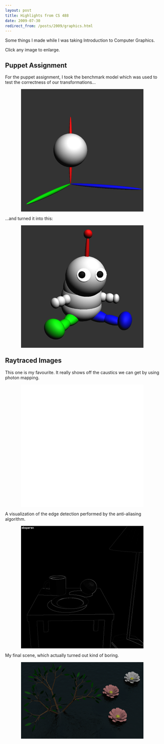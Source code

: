 ```yaml
---
layout: post
title: Highlights from CS 488
date: 2009-07-30
redirect_from: /posts/2009/graphics.html
---
```


Some things I made while I was taking Introduction to Computer Graphics.

<!--more-->

Click any image to enlarge.

## Puppet Assignment

For the puppet assignment, I took the benchmark model which was
used to test the correctness of our transformations...

<a href="a3mark.png">
<img width="400" style="max-width: 100%; display: block;
margin-left: auto; margin-right: auto;"
src="a3mark.png" alt="">
</a>

...and turned it into this:

<a href="gnom.png">
<img width="400" style="max-width: 100%; display: block;
margin-left: auto; margin-right: auto;"
src="gnom.png" alt="">
</a>

## Raytraced Images

This one is my favourite.
It really shows off the caustics we can get by using photon mapping.

<a href="ray-waterglass.png">
<img width="400" style="max-width: 100%; display: block;
margin-left: auto; margin-right: auto;"
src="ray-waterglass.png" alt="">
</a>

A visualization of the edge detection performed by the anti-aliasing
algorithm.

<a href="ray-edges.png">
<img width="400" style="max-width: 100%; display: block;
margin-left: auto; margin-right: auto;"
src="ray-edges.png" alt="">
</a>

My final scene, which actually turned out kind of boring.

<a href="ray-finalscene.png">
<img width="400" style="max-width: 100%; display: block;
margin-left: auto; margin-right: auto;"
src="ray-finalscene.png" alt="">
</a>
